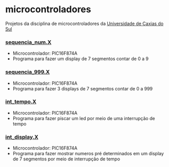 # microcontroladores
Projetos da disciplina de microcontroladores da [Universidade de Caxias do Sul](https://www.ucs.br/site)

### [sequencia_num.X](https://github.com/pulszao/microcontroladores/tree/main/sequencia_num.X)
 - Microcontrolador: PIC16F874A
 - Programa para fazer um display de 7 segmentos contar de 0 a 9

### [sequencia_999.X](https://github.com/pulszao/microcontroladores/tree/main/sequencia_999.X)
 - Microcontrolador: PIC16F874A
 - Programa para fazer 3 displays de 7 segmentos contar de 0 a 999

### [int_tempo.X](https://github.com/pulszao/microcontroladores/tree/main/int_tempo.X)
 - Microcontrolador: PIC16F874A
 - Programa para fazer piscar um led por meio de uma interrupção de tempo

### [int_display.X](https://github.com/pulszao/microcontroladores/tree/main/int_display.X)
 - Microcontrolador: PIC16F874A
 - Programa para fazer mostrar numeros pré determinados em um display de 7 segmentos por meio de interrupção de tempo
